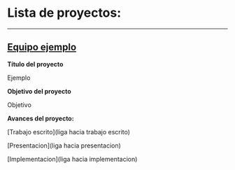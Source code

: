 # Lista de proyectos:

---

## [Equipo ejemplo](equipos/equipo_ejemplo)

**Título del proyecto** 

Ejemplo

**Objetivo del proyecto**

Objetivo

**Avances del proyecto:**

[Trabajo escrito](liga hacia trabajo escrito)

[Presentacion](liga hacia presentacion)

[Implementacion](liga hacia implementacion)
